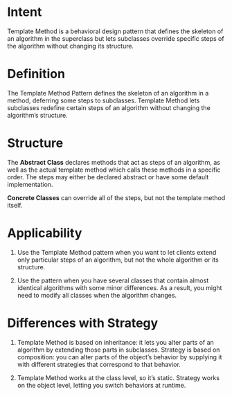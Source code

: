 **Intent** 
=
Template Method is a behavioral design pattern that defines the skeleton of an algorithm in the superclass 
but lets subclasses override specific steps of the algorithm without changing its structure.

**Definition**
=
The Template Method Pattern defines the skeleton of an algorithm in a method, 
deferring some steps to subclasses. 
Template Method lets subclasses redefine certain steps of an algorithm 
without changing the algorithm’s structure.

**Structure**
=
The **Abstract Class** declares methods that act as steps of an algorithm, 
as well as the actual template method which calls these methods in a specific order. 
The steps may either be declared abstract or have some default implementation.

**Concrete Classes** can override all of the steps, but not the template method itself.

**Applicability**
=
1. Use the Template Method pattern when you want to let clients extend only particular 
steps of an algorithm, but not the whole algorithm or its structure.

2. Use the pattern when you have several classes that contain almost identical algorithms 
with some minor differences. As a result, you might need to modify all classes 
when the algorithm changes.


**Differences with Strategy**
=
1. Template Method is based on inheritance: it lets you alter parts of an algorithm by extending 
those parts in subclasses. Strategy is based on composition: you can alter parts of the object’s behavior by 
supplying it with different strategies that correspond to that behavior. 

2. Template Method works at the class level, so it’s static. 
Strategy works on the object level, letting you switch behaviors at runtime.

